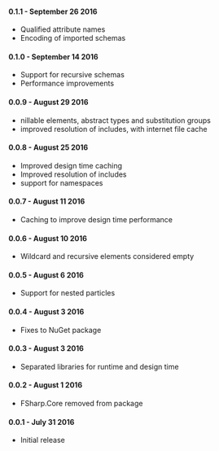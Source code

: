 #### 0.1.1 - September 26 2016
* Qualified attribute names
* Encoding of imported schemas


#### 0.1.0 - September 14 2016
* Support for recursive schemas
* Performance improvements


#### 0.0.9 - August 29 2016
* nillable elements, abstract types and substitution groups
* improved resolution of includes, with internet file cache

#### 0.0.8 - August 25 2016
* Improved design time caching
* Improved resolution of includes
* support for namespaces

#### 0.0.7 - August 11 2016
* Caching to improve design time performance

#### 0.0.6 - August 10 2016
* Wildcard and recursive elements considered empty

#### 0.0.5 - August 6 2016
* Support for nested particles

#### 0.0.4 - August 3 2016
* Fixes to NuGet package

#### 0.0.3 - August 3 2016
* Separated libraries for runtime and design time

#### 0.0.2 - August 1 2016
* FSharp.Core removed from package

#### 0.0.1 - July 31 2016
* Initial release
